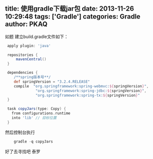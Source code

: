 title: 使用gradle下载jar包
date: 2013-11-26 10:29:48
tags: ['Gradle']
categories: Gradle
author: PKAQ
---
如题 建立build.gradle文件如下：

```groovy
 apply plugin: 'java'
 
 repositories {
     mavenCentral()
 }

 dependencies {
	/**spring版本号**/
    def springVersion = "3.2.4.RELEASE"
    compile  "org.springframework:spring-webmvc:${springVersion}",
              "org.springframework:spring-jdbc:${springVersion}",
              "org.springframework:spring-tx:${springVersion}"
 }
 
 task copyJars(type: Copy) {
   from configurations.runtime
   into 'lib' // 目标位置
 }
```
<!-- more -->
然后控制台执行
```groovy
	gradle -q copyJars
```

好了去寻找吧 泰罗